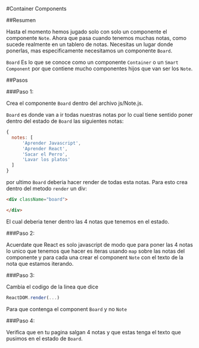 #Container Components

##Resumen

Hasta el momento hemos jugado solo con solo un componente el componente `Note`. Ahora que pasa cuando tenemos muchas notas, como sucede realmente en un tablero de notas. Necesitas un lugar donde ponerlas, mas especificamente necesitamos un componente `Board`.

`Board` Es lo que se conoce como un componente `Container` o un `Smart Component` por que contiene mucho componentes hijos que van ser los `Note`.

##Pasos

###Paso 1:

Crea el componente `Board` dentro del archivo js/Note.js.

`Board` es donde van a ir todas nuestras notas por lo cual tiene sentido poner dentro del estado de `Board` las siguientes notas:

```javascript
{
  notes: [
      'Aprender Javascript',
      'Aprender React',
      'Sacar el Perro',
      'Lavar los platos'
  ]
}
```

por ultimo `Board` deberia hacer render de todas esta notas. Para esto crea dentro del metodo `render` un div:

```html
<div className="board">

</div>
```

El cual deberia tener dentro las 4 notas que tenemos en el estado.

###Paso 2:

Acuerdate que React es solo javascript de modo que para poner las 4 notas lo unico que tenemos que hacer es iteras usando `map` sobre las notas del componente y para cada una crear el component `Note` con el texto de la nota que estamos iterando.

###Paso 3:

Cambia el codigo de la linea que dice
```javascript
ReactDOM.render(...)
```

Para que contenga el component `Board` y no `Note`

###Paso 4:

Verifica que en tu pagina salgan 4 notas y que estas tenga el texto que pusimos en el estado de `Board`.




